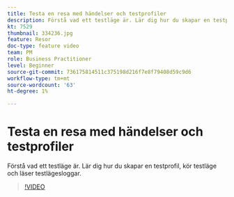 ```yaml
---
title: Testa en resa med händelser och testprofiler
description: Förstå vad ett testläge är. Lär dig hur du skapar en testprofil, kör testläge och läser testlägesloggar.
kt: 7529
thumbnail: 334236.jpg
feature: Resor
doc-type: feature video
team: PM
role: Business Practitioner
level: Beginner
source-git-commit: 736175814511c375198d216f7e8f79408d59c9d6
workflow-type: tm+mt
source-wordcount: '63'
ht-degree: 1%

---
```



# Testa en resa med händelser och testprofiler

Förstå vad ett testläge är. Lär dig hur du skapar en testprofil, kör testläge och läser testlägesloggar.

>[!VIDEO](https://video.tv.adobe.com/v/334236?quality=12)
